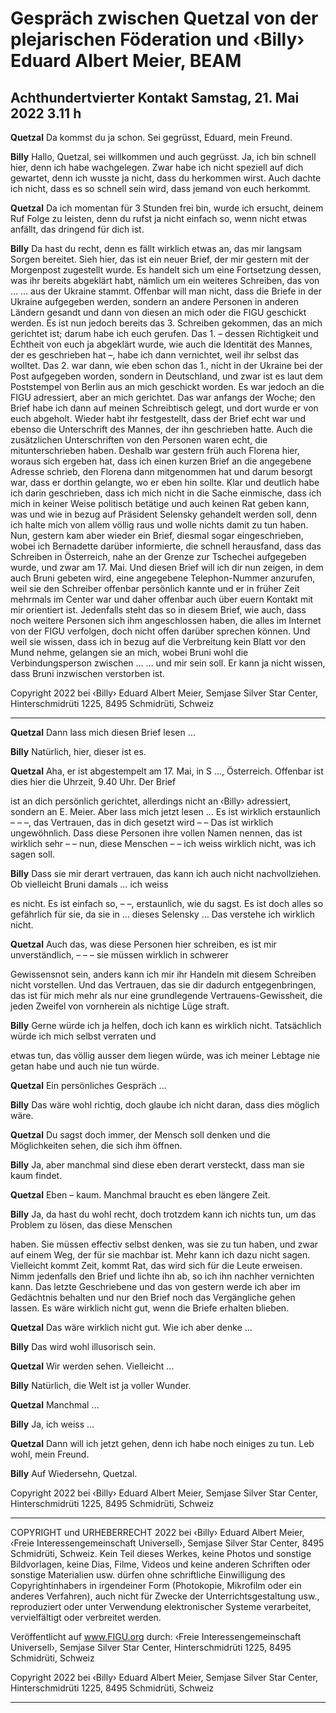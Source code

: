 # Gespräch zwischen Quetzal von der plejarischen Föderation und ‹Billy› Eduard Albert Meier, BEAM

## Achthundertvierter Kontakt Samstag, 21. Mai 2022 3.11 h

**Quetzal** Da kommst du ja schon. Sei gegrüsst, Eduard, mein Freund.

**Billy** Hallo, Quetzal, sei willkommen und auch gegrüsst. Ja, ich bin schnell hier, denn ich habe wachgelegen. Zwar
habe ich nicht speziell auf dich gewartet, denn ich wusste ja nicht, dass du herkommen wirst. Auch dachte ich nicht, dass
es so schnell sein wird, dass jemand von euch herkommt.

**Quetzal** Da ich momentan für 3 Stunden frei bin, wurde ich ersucht, deinem Ruf Folge zu leisten, denn du rufst ja nicht
einfach so, wenn nicht etwas anfällt, das dringend für dich ist.

**Billy** Da hast du recht, denn es fällt wirklich etwas an, das mir langsam Sorgen bereitet. Sieh hier, das ist ein neuer
Brief, der mir gestern mit der Morgenpost zugestellt wurde. Es handelt sich um eine Fortsetzung dessen, was ihr bereits
abgeklärt habt, nämlich um ein weiteres Schreiben, das von … … aus der Ukraine stammt. Offenbar will man nicht, dass die
Briefe in der Ukraine aufgegeben werden, sondern an andere Personen in anderen Ländern gesandt und dann von diesen
an mich oder die FIGU geschickt werden. Es ist nun jedoch bereits das 3. Schreiben gekommen, das an mich gerichtet ist;
darum habe ich euch gerufen. Das 1. – dessen Richtigkeit und Echtheit von euch ja abgeklärt wurde, wie auch die Identität
des Mannes, der es geschrieben hat –, habe ich dann vernichtet, weil ihr selbst das wolltet. Das 2. war dann, wie eben
schon das 1., nicht in der Ukraine bei der Post aufgegeben worden, sondern in Deutschland, und zwar ist es laut dem
Poststempel von Berlin aus an mich geschickt worden. Es war jedoch an die FIGU adressiert, aber an mich gerichtet. Das
war anfangs der Woche; den Brief habe ich dann auf meinen Schreibtisch gelegt, und dort wurde er von euch abgeholt.
Wieder habt ihr festgestellt, dass der Brief echt war und ebenso die Unterschrift des Mannes, der ihn geschrieben hatte.
Auch die zusätzlichen Unterschriften von den Personen waren echt, die mitunterschrieben haben. Deshalb war gestern früh
auch Florena hier, woraus sich ergeben hat, dass ich einen kurzen Brief an die angegebene Adresse schrieb, den Florena
dann mitgenommen hat und darum besorgt war, dass er dorthin gelangte, wo er eben hin sollte. Klar und deutlich habe ich
darin geschrieben, dass ich mich nicht in die Sache einmische, dass ich mich in keiner Weise politisch betätige und auch
keinen Rat geben kann, was und wie in bezug auf Präsident Selensky gehandelt werden soll, denn ich halte mich von allem
völlig raus und wolle nichts damit zu tun haben.
Nun, gestern kam aber wieder ein Brief, diesmal sogar eingeschrieben, wobei ich Bernadette darüber informierte, die
schnell herausfand, dass das Schreiben in Österreich, nahe an der Grenze zur Tschechei aufgegeben wurde, und zwar am
17. Mai. Und diesen Brief will ich dir nun zeigen, in dem auch Bruni gebeten wird, eine angegebene Telephon-Nummer
anzurufen, weil sie den Schreiber offenbar persönlich kannte und er in früher Zeit mehrmals im Center war und daher
offenbar auch über euern Kontakt mit mir orientiert ist. Jedenfalls steht das so in diesem Brief, wie auch, dass noch weitere
Personen sich ihm angeschlossen haben, die alles im Internet von der FIGU verfolgen, doch nicht offen darüber sprechen
können. Und weil sie wissen, dass ich in bezug auf die Verbreitung kein Blatt vor den Mund nehme, gelangen sie an mich,
wobei Bruni wohl die Verbindungsperson zwischen … … und mir sein soll. Er kann ja nicht wissen, dass Bruni inzwischen
verstorben ist.

Copyright 2022 bei ‹Billy› Eduard Albert Meier, Semjase Silver Star Center, Hinterschmidrüti 1225, 8495 Schmidrüti, Schweiz


-----

**Quetzal** Dann lass mich diesen Brief lesen …

**Billy** Natürlich, hier, dieser ist es.

**Quetzal** Aha, er ist abgestempelt am 17. Mai, in S …, Österreich. Offenbar ist dies hier die Uhrzeit, 9.40 Uhr. Der Brief

ist an dich persönlich gerichtet, allerdings nicht an ‹Billy› adressiert, sondern an E. Meier. Aber lass mich jetzt lesen …
Es ist wirklich erstaunlich – – –, das Vertrauen, das in dich gesetzt wird – – Das ist wirklich ungewöhnlich. Dass diese Personen ihre vollen Namen nennen, das ist wirklich sehr – – nun, diese Menschen – – ich weiss wirklich nicht, was ich sagen soll.

**Billy** Dass sie mir derart vertrauen, das kann ich auch nicht nachvollziehen. Ob vielleicht Bruni damals … ich weiss

es nicht. Es ist einfach so, – –, erstaunlich, wie du sagst. Es ist doch alles so gefährlich für sie, da sie in … dieses Selensky …
Das verstehe ich wirklich nicht.

**Quetzal** Auch das, was diese Personen hier schreiben, es ist mir unverständlich, – – – sie müssen wirklich in schwerer

Gewissensnot sein, anders kann ich mir ihr Handeln mit diesem Schreiben nicht vorstellen. Und das Vertrauen, das sie dir
dadurch entgegenbringen, das ist für mich mehr als nur eine grundlegende Vertrauens-Gewissheit, die jeden Zweifel von
vornherein als nichtige Lüge straft.

**Billy** Gerne würde ich ja helfen, doch ich kann es wirklich nicht. Tatsächlich würde ich mich selbst verraten und

etwas tun, das völlig ausser dem liegen würde, was ich meiner Lebtage nie getan habe und auch nie tun würde.

**Quetzal** Ein persönliches Gespräch …

**Billy** Das wäre wohl richtig, doch glaube ich nicht daran, dass dies möglich wäre.

**Quetzal** Du sagst doch immer, der Mensch soll denken und die Möglichkeiten sehen, die sich ihm öffnen.

**Billy** Ja, aber manchmal sind diese eben derart versteckt, dass man sie kaum findet.

**Quetzal** Eben – kaum. Manchmal braucht es eben längere Zeit.

**Billy** Ja, da hast du wohl recht, doch trotzdem kann ich nichts tun, um das Problem zu lösen, das diese Menschen

haben. Sie müssen effectiv selbst denken, was sie zu tun haben, und zwar auf einem Weg, der für sie machbar ist. Mehr
kann ich dazu nicht sagen. Vielleicht kommt Zeit, kommt Rat, das wird sich für die Leute erweisen. Nimm jedenfalls den
Brief und lichte ihn ab, so ich ihn nachher vernichten kann. Das letzte Geschriebene und das von gestern werde ich aber im
Gedächtnis behalten und nur den Brief noch das Vergängliche gehen lassen. Es wäre wirklich nicht gut, wenn die Briefe
erhalten blieben.

**Quetzal** Das wäre wirklich nicht gut. Wie ich aber denke …

**Billy** Das wird wohl illusorisch sein.

**Quetzal** Wir werden sehen. Vielleicht …

**Billy** Natürlich, die Welt ist ja voller Wunder.

**Quetzal** Manchmal …

**Billy** Ja, ich weiss …

**Quetzal** Dann will ich jetzt gehen, denn ich habe noch einiges zu tun. Leb wohl, mein Freund.

**Billy** Auf Wiedersehn, Quetzal.

Copyright 2022 bei ‹Billy› Eduard Albert Meier, Semjase Silver Star Center, Hinterschmidrüti 1225, 8495 Schmidrüti, Schweiz


-----

COPYRIGHT und URHEBERRECHT 2022 bei ‹Billy› Eduard Albert Meier, ‹Freie Interessengemeinschaft Universell›, Semjase Silver Star
Center, 8495 Schmidrüti, Schweiz. Kein Teil dieses Werkes, keine Photos und sonstige Bildvorlagen, keine Dias, Filme, Videos und keine
anderen Schriften oder sonstige Materialien usw. dürfen ohne schriftliche Einwilligung des Copyrightinhabers in irgendeiner Form (Photokopie, Mikrofilm oder ein anderes Verfahren), auch nicht für Zwecke der Unterrichtsgestaltung usw., reproduziert oder unter Verwendung elektronischer Systeme verarbeitet, vervielfältigt oder verbreitet werden.

Veröffentlicht auf www.FIGU.org durch:
‹Freie Interessengemeinschaft Universell›, Semjase Silver Star Center, Hinterschmidrüti 1225, 8495 Schmidrüti, Schweiz

Copyright 2022 bei ‹Billy› Eduard Albert Meier, Semjase Silver Star Center, Hinterschmidrüti 1225, 8495 Schmidrüti, Schweiz


-----

